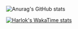 ![Anurag's GitHub stats](https://github-readme-stats.vercel.app/api?username=lucasmazz&show_icons=true&theme=transparent)

[![Harlok's WakaTime stats](https://github-readme-stats.vercel.app/api/wakatime?username=lucasmazz)](https://github.com/anuraghazra/github-readme-stats)

<!--
**lucasmazz/lucasmazz** is a ✨ _special_ ✨ repository because its `README.md` (this file) appears on your GitHub profile.

Here are some ideas to get you started:

- 🔭 I’m currently working on ...
- 🌱 I’m currently learning ...
- 👯 I’m looking to collaborate on ...
- 🤔 I’m looking for help with ...
- 💬 Ask me about ...
- 📫 How to reach me: ...
- 😄 Pronouns: ...
- ⚡ Fun fact: ...
-->
